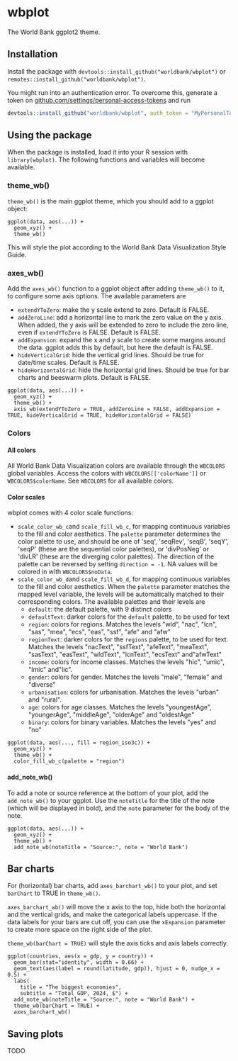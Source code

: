# wbplot

The World Bank ggplot2 theme.

## Installation

Install the package with `devtools::install_github("worldbank/wbplot")` or `remotes::install_github("worldbank/wbplot")`.

You might run into an authentication error. To overcome this, generate a token on [github.com/settings/personal-access-tokens](https://github.com/settings/personal-access-tokens) and run 

```r
devtools::install_github("worldbank/wbplot", auth_token = "MyPersonalToken")
```

## Using the package

When the package is installed, load it into your R session with `library(wbplot)`. The following functions and variables will become available.

### theme_wb()

`theme_wb()` is the main ggplot theme, which you should add to a ggplot object:

```
ggplot(data, aes(...)) +
  geom_xyz() +
  theme_wb()
```

This will style the plot according to the World Bank Data Visualization Style Guide.

### axes_wb()

Add the `axes_wb()` function to a ggplot object after adding `theme_wb()` to it, to configure some axis options. The available parameters are

- `extendYToZero`: make the y scale extend to zero. Default is FALSE.
- `addZeroLine`: add a horizontal line to mark the zero value on the y axis. When added, the y axis will be extended to zero to include the zero line, even if `extendYToZero` is FALSE. Default is FALSE.
- `addExpansion`: expand the x and y scale to create some margins around the data. ggplot adds this by default, but here the default is FALSE.
- `hideVerticalGrid`: hide the vertical grid lines. Should be true for date/time scales. Default is FALSE.
- `hideHorizontalGrid`: hide the horizontal grid lines. Should be true for bar charts and beeswarm plots. Default is FALSE.

```
ggplot(data, aes(...)) +
  geom_xyz() +
  theme_wb() +
  axis_wb(extendYToZero = TRUE, addZeroLine = FALSE, addExpansion = TRUE, hideVerticalGrid = TRUE, hideHorizontalGrid = FALSE)
```

### Colors

#### All colors

All World Bank Data Visualization colors are available through the `WBCOLORS` global variables. Access the colors with `WBCOLORS[['colorName']]` or `WBCOLORS$colorName`. See `WBCOLORS` for all available colors.

#### Color scales

wbplot comes with 4 color scale functions:

- `scale_color_wb_c`and `scale_fill_wb_c`, for mapping continuous variables to the fill and color aesthetics. The `palette` parameter determines the color palette to use, and should be one of 'seq', 'seqRev', 'seqB', 'seqY', 'seqP' (these are the sequential color palettes), or 'divPosNeg' or 'divLR' (these are the diverging color palettes). The direction of the palette can be reversed by setting `direction = -1`. NA values will be colored in with `WBCOLORS$noData`.
- `scale_color_wb_d`and `scale_fill_wb_d`, for mapping continuous variables to the fill and color aesthetics. When the `palette` parameter matches the mapped level variable, the levels will be automatically matched to their corresponding colors. The available palettes and their levels are
    - `default`: the default palette, with 9 distinct colors
    - `defaultText`: darker colors for the `default` palette, to be used for text
    - `region`: colors for regions. Matches the levels "wld", "nac", "lcn", "sas", "mea", "ecs", "eas", "ssf", "afe" and "afw"
    - `regionText`: darker colors for the `regions` palette, to be used for text. Matches the levels "nacText", "ssfText", "afeText", "meaText", "sasText", "easText", "wldText", "lcnText", "ecsText" and"afwText"
    - `income`: colors for income classes. Matches the levels "hic", "umic", "lmic" and"lic".
    - `gender`: colors for gender. Matches the levels "male", "female" and "diverse"
    - `urbanisation`: colors for urbanisation. Matches the levels "urban" and "rural".
    - `age`: colors for age classes. Matches the levels "youngestAge", "youngerAge", "middleAge", "olderAge" and "oldestAge"
    - `binary`: colors for binary variables. Matches the levels "yes" and "no"

```    
ggplot(data, aes(..., fill = region_iso3c)) +
  geom_xyz() +
  theme_wb() +
  color_fill_wb_c(palette = "region")
```

#### add_note_wb()

To add a note or source reference at the bottom of your plot, add the `add_note_wb()` to your ggplot. Use the `noteTitle` for the title of the note (which will be displayed in bold), and the `note` parameter for the body of the note.

```
ggplot(data, aes(...)) +
  geom_xyz() +
  theme_wb() +
  add_note_wb(noteTitle = "Source:", note = "World Bank")
```

## Bar charts

For (horizontal) bar charts, add `axes_barchart_wb()` to your plot, and set `barChart` to TRUE in `theme_wb()`.

`axes_barchart_wb()` will move the x axis to the top, hide both the horizontal and the vertical grids, and make the categorical labels uppercase. If the data labels for your bars are cut off, you can use the `xExpansion` parameter to create more space on the right side of the plot.

`theme_wb(barChart = TRUE)` will style the axis ticks and axis labels correctly.

```
ggplot(countries, aes(x = gdp, y = country)) +
  geom_bar(stat="identity", width = 0.66) +
  geom_text(aes(label = round(latitude, gdp)), hjust = 0, nudge_x = 0.5) +
  labs(
    title = "The biggest economies",
    subtitle = "Total GDP, 2024, $") +
  add_note_wb(noteTitle = "Source:", note = "World Bank") +
  theme_wb(barChart = TRUE) +
  axes_barchart_wb()
```

## Saving plots

TODO

